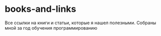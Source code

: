 # books-and-links
Все ссылки на книги и статьи, которые я нашел полезными. Собраны мной за год обучения программированию
